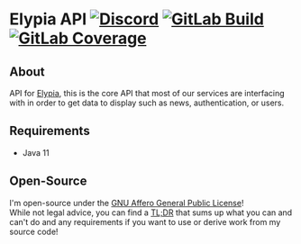 # Elypia API [![Discord][discord-members]][discord] [![GitLab Build][gitlab-build]][gitlab] [![GitLab Coverage][gitlab-coverage]][gitlab]
## About
API for [Elypia][elypia], this is the core API that most of our services are interfacing with in order
to get data to display such as news, authentication, or users. 

## Requirements
* Java 11

## Open-Source
I'm open-source under the [GNU Affero General Public License][agpl]!  
While not legal advice, you can find a [TL;DR][agpl-tldr] that sums up what
you can and can't do and any requirements if you want to use or derive work from my source code!  

[discord]: https://discord.gg/hprGMaM "Discord Invite"
[discord-members]: https://discordapp.com/api/guilds/184657525990359041/widget.png "Discord Shield"
[gitlab]: https://gitlab.com/Elypia/elypia.com-api/commits/master "Repository on GitLab"
[gitlab-build]: https://gitlab.com/Elypia/elypia.com-api/badges/master/pipeline.svg "GitLab Build Shield"
[gitlab-coverage]: https://gitlab.com/Elypia/elypia.com-api/badges/master/coverage.svg "GitLab Coverage Shield"
[elypia]: https://elypia.com/ "Elypia Homepage"
[agpl]: https://www.gnu.org/licenses/agpl-3.0.en.html "AGPL"
[agpl-tldr]: https://tldrlegal.com/license/gnu-affero-general-public-license-v3-(agpl-3.0) "TLDR of AGPL"
